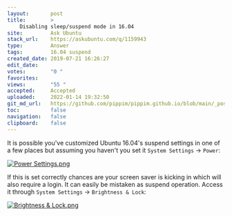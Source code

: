 ```yaml
---
layout:       post
title:        >
    Disabling sleep/suspend mode in 16.04
site:         Ask Ubuntu
stack_url:    https://askubuntu.com/q/1159943
type:         Answer
tags:         16.04 suspend
created_date: 2019-07-21 16:26:27
edit_date:    
votes:        "0 "
favorites:    
views:        "55 "
accepted:     Accepted
uploaded:     2022-01-14 19:32:50
git_md_url:   https://github.com/pippim/pippim.github.io/blob/main/_posts/2019/2019-07-21-Disabling-sleep^suspend-mode-in-16.04.md
toc:          false
navigation:   false
clipboard:    false
---
```


It is possible you've customized Ubuntu 16.04's suspend settings in one of a few places but assuming you haven't you set it `System Settings` -> `Power`:

[![Power Settings.png][1]][1]

If this is set correctly chances are your screen saver is kicking in which will also require a login. It can easily be mistaken as suspend operation. Access it through `System Settings` -> `Brightness & Lock`:

[![Brightness & Lock.png][2]][2]


  [1]: https://i.stack.imgur.com/Jt7nc.png
  [2]: https://i.stack.imgur.com/aUPch.png
